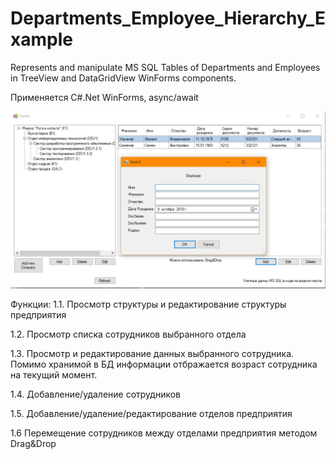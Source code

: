 # Departments_Employee_Hierarchy_Example
Represents and manipulate MS SQL Tables of Departments and Employees in TreeView and DataGridView WinForms components.

Применяется C#.Net WinForms, async/await

![](https://github.com/dmitrykw/Departments_Eployee_Hierarchy_Example/blob/master/DepartmentEmployee/Screenshots/Main.jpg?raw=true)


Функции: 
1.1.	Просмотр структуры и редактирование структуры предприятия

1.2.	Просмотр списка сотрудников выбранного отдела 

1.3.	Просмотр и редактирование данных выбранного сотрудника. Помимо хранимой в БД информации отбражается возраст сотрудника на текущий момент.

1.4.	Добавление/удаление сотрудников

1.5.	Добавление/удаление/редактирование отделов предприятия

1.6   Перемещение сотрудников между отделами предприятия методом Drag&Drop
